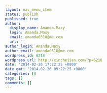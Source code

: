 ```yaml
---
layout: nav_menu_item
status: publish
published: true
author:
  display_name: Amanda.Maxy
  login: Amanda.Maxy
  email: amanda0310@me.com
  url: ''
author_login: Amanda.Maxy
author_email: amanda0310@me.com
wordpress_id: 6218
wordpress_url: http://xinchejian.com/?p=6218
date: '2014-02-26 17:22:25 +0800'
date_gmt: '2014-02-26 09:22:25 +0800'
categories: []
tags: []
comments: []
---
```


